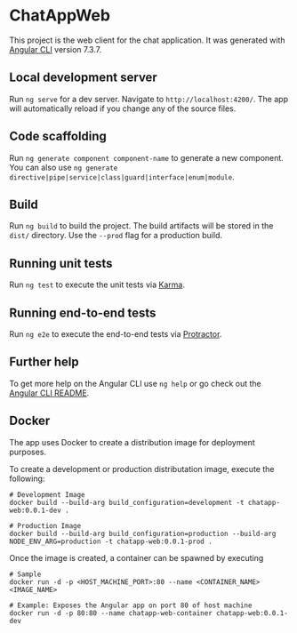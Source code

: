 # ChatAppWeb

This project is the web client for the chat application. It was generated with [Angular CLI](https://github.com/angular/angular-cli) version 7.3.7.

## Local development server

Run `ng serve` for a dev server. Navigate to `http://localhost:4200/`. The app will automatically reload if you change any of the source files.

## Code scaffolding

Run `ng generate component component-name` to generate a new component. You can also use `ng generate directive|pipe|service|class|guard|interface|enum|module`.

## Build

Run `ng build` to build the project. The build artifacts will be stored in the `dist/` directory. Use the `--prod` flag for a production build.

## Running unit tests

Run `ng test` to execute the unit tests via [Karma](https://karma-runner.github.io).

## Running end-to-end tests

Run `ng e2e` to execute the end-to-end tests via [Protractor](http://www.protractortest.org/).

## Further help

To get more help on the Angular CLI use `ng help` or go check out the [Angular CLI README](https://github.com/angular/angular-cli/blob/master/README.md).

## Docker

The app uses Docker to create a distribution image for deployment purposes.

To create a development or production distributation image, execute the following:

```
# Development Image
docker build --build-arg build_configuration=development -t chatapp-web:0.0.1-dev .

# Production Image
docker build --build-arg build_configuration=production --build-arg NODE_ENV_ARG=production -t chatapp-web:0.0.1-prod .
```

Once the image is created, a container can be spawned by executing

```
# Sample
docker run -d -p <HOST_MACHINE_PORT>:80 --name <CONTAINER_NAME> <IMAGE_NAME>

# Example: Exposes the Angular app on port 80 of host machine
docker run -d -p 80:80 --name chatapp-web-container chatapp-web:0.0.1-dev
```
